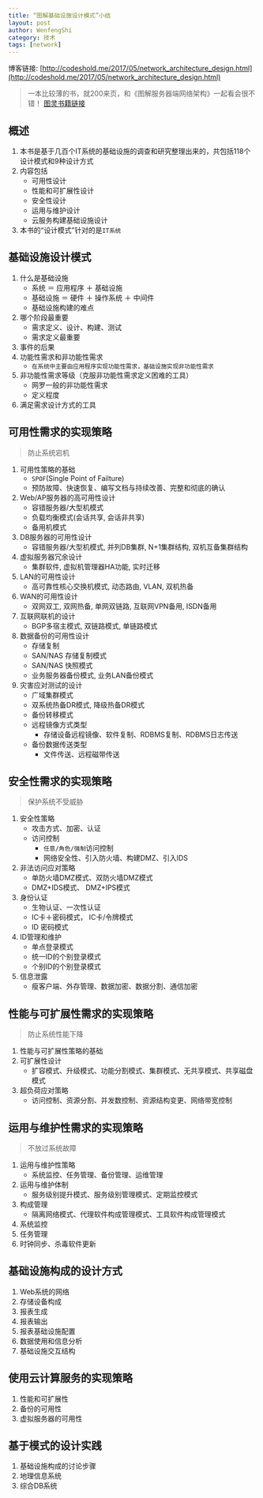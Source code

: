 ```yaml
---
title: “图解基础设施设计模式”小结
layout: post
author: WenfengShi
category: 技术
tags: [network]
---
```

博客链接: [http://codeshold.me/2017/05/network_architecture_design.html](http://codeshold.me/2017/05/network_architecture_design.html)

> 一本比较薄的书，就200来页，和《图解服务器端网络架构》一起看会很不错！
[图灵书籍链接](http://www.ituring.com.cn/book/1504)

## 概述
1. 本书是基于几百个IT系统的基础设施的调查和研究整理出来的，共包括118个设计模式和9种设计方式
2. 内容包括
    - 可用性设计
    - 性能和可扩展性设计
    - 安全性设计
    - 运用与维护设计
    - 云服务构建基础设施设计
3. 本书的“设计模式”针对的是`IT系统`

## 基础设施设计模式
1. 什么是基础设施
    - 系统 ＝ 应用程序 ＋ 基础设施
    - 基础设施 ＝ 硬件 ＋ 操作系统 ＋ 中间件
    - 基础设施构建的难点
2. 哪个阶段最重要
    - 需求定义、设计、构建、测试
    - 需求定义最重要
3. 事件的后果
4. 功能性需求和非功能性需求
    - `在系统中主要由应用程序实现功能性需求，基础设施实现非功能性需求`
5. 非功能性需求等级（克服非功能性需求定义困难的工具）
    - 网罗一般的非功能性需求
    - 定义程度
6. 满足需求设计方式的工具


## 可用性需求的实现策略

> 防止系统宕机

1. 可用性策略的基础
    - `SPOF`(Single Point of Failture)
    - 预防故障、快速恢复、编写文档与持续改善、完整和彻底的确认
2. Web/AP服务器的高可用性设计
    - 容错服务器/大型机模式
    - 负载均衡模式(会话共享, 会话非共享)
    - 备用机模式
3. DB服务器的可用性设计
    - 容错服务器/大型机模式, 并列DB集群, N+1集群结构, 双机互备集群结构
4. 虚拟服务器冗余设计
    - 集群软件, 虚拟机管理器HA功能, 实时迁移
5. LAN的可用性设计
    - 高可靠性核心交换机模式, 动态路由, VLAN, 双机热备
6. WAN的可用性设计
    - 双网双工, 双网热备, 单网双链路, 互联网VPN备用, ISDN备用
7. 互联网联机的设计
    - BGP多宿主模式, 双链路模式, 单链路模式
8. 数据备份的可用性设计
    - 存储复制
    - SAN/NAS 存储复制模式
    - SAN/NAS 快照模式
    - 业务服务器备份模式, 业务LAN备份模式
9. 灾害应对测试的设计
    - 广域集群模式
    - 双系统热备DR模式, 降级热备DR模式
    - 备份转移模式
    - 远程镜像方式类型
        - 存储设备远程镜像、软件复制、RDBMS复制、RDBMS日志传送
    - 备份数据传送类型
        - 文件传送、远程磁带传送


## 安全性需求的实现策略

> 保护系统不受威胁

1. 安全性策略
    - 攻击方式、加密、认证
    - 访问控制
        - `任意/角色/强制`访问控制
        - 网络安全性、引入防火墙、构建DMZ、引入IDS
2. 非法访问应对策略
    - 单防火墙DMZ模式、双防火墙DMZ模式
    - DMZ+IDS模式、 DMZ+IPS模式
3. 身份认证
    - 生物认证、一次性认证
    - IC卡＋密码模式， IC卡/令牌模式
    - ID 密码模式
4. ID管理和维护
    - 单点登录模式
    - 统一ID的个别登录模式
    - 个别ID的个别登录模式
5. 信息泄露
    - 瘦客户端、外存管理、数据加密、数据分割、通信加密

## 性能与可扩展性需求的实现策略

> 防止系统性能下降

1. 性能与可扩展性策略的基础
2. 可扩展性设计
    - 扩容模式、升级模式、功能分割模式、集群模式、无共享模式、共享磁盘模式
3. 超负荷应对策略
    - 访问控制、资源分割、并发数控制、资源结构变更、网络带宽控制

## 运用与维护性需求的实现策略

> 不放过系统故障

1. 运用与维护性策略
    - 系统监控、任务管理、备份管理、运维管理
2. 运用与维护体制
    - 服务级别提升模式、服务级别管理模式、定期监控模式
3. 构成管理
    - 隔离网络模式、代理软件构成管理模式、工具软件构成管理模式
4. 系统监控
5. 任务管理
6. 时钟同步、杀毒软件更新

## 基础设施构成的设计方式
1. Web系统的网络
2. 存储设备构成
3. 报表生成
4. 报表输出
5. 报表基础设施配置
6. 数据使用和信息分析
7. 基础设施交互结构

## 使用云计算服务的实现策略
1. 性能和可扩展性
2. 备份的可用性
3. 虚拟服务器的可用性

## 基于模式的设计实践
1. 基础设施构成的讨论步骤
2. 地理信息系统
3. 综合DB系统


